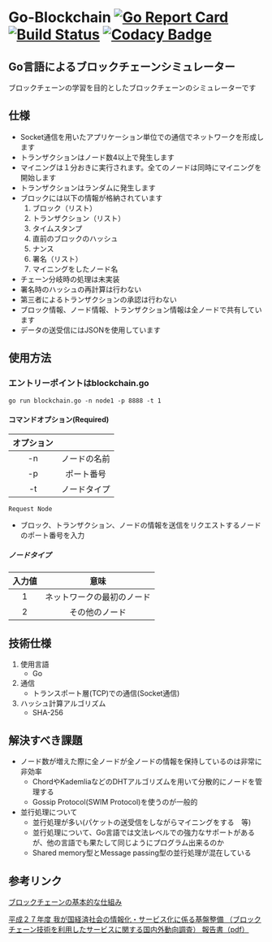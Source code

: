 # Go-Blockchain [![Go Report Card](https://goreportcard.com/badge/github.com/gericass/go-blockchain)](https://goreportcard.com/report/github.com/gericass/go-blockchain) [![Build Status](https://travis-ci.org/gericass/Go-Blockchain.svg?branch=master)](https://travis-ci.org/gericass/Go-Blockchain) [![Codacy Badge](https://api.codacy.com/project/badge/Grade/9ec239a01af5482a9590b8e6e75cb735)](https://www.codacy.com/app/gericass/Go-Blockchain?utm_source=github.com&amp;utm_medium=referral&amp;utm_content=gericass/Go-Blockchain&amp;utm_campaign=Badge_Grade)
## Go言語によるブロックチェーンシミュレーター
ブロックチェーンの学習を目的としたブロックチェーンのシミュレーターです

## 仕様
- Socket通信を用いたアプリケーション単位での通信でネットワークを形成します
- トランザクションはノード数4以上で発生します
- マイニングは１分おきに実行されます。全てのノードは同時にマイニングを開始します
- トランザクションはランダムに発生します
- ブロックには以下の情報が格納されています
   1. ブロック（リスト）
   2. トランザクション（リスト）
   3. タイムスタンプ
   4. 直前のブロックのハッシュ
   5. ナンス
   6. 署名（リスト）
   7. マイニングをしたノード名
- チェーン分岐時の処理は未実装
- 署名時のハッシュの再計算は行わない
- 第三者によるトランザクションの承認は行わない
- ブロック情報、ノード情報、トランザクション情報は全ノードで共有しています
- データの送受信にはJSONを使用しています

## 使用方法
### エントリーポイントはblockchain.go

`go run blockchain.go -n node1 -p 8888 -t 1`

#### コマンドオプション(Required)

|オプション||
|:--:|:--:|
|-n|ノードの名前|
|-p|ポート番号|
|-t|ノードタイプ|

`Request Node`

- ブロック、トランザクション、ノードの情報を送信をリクエストするノードのポート番号を入力

##### ノードタイプ

|入力値|意味|
|:--:|:--:|
|1|ネットワークの最初のノード|
|2|その他のノード|


## 技術仕様
1. 使用言語
   - Go
2. 通信
   - トランスポート層(TCP)での通信(Socket通信)
3. ハッシュ計算アルゴリズム
   - SHA-256
   
## 解決すべき課題
 - ノード数が増えた際に全ノードが全ノードの情報を保持しているのは非常に非効率
    - ChordやKademliaなどのDHTアルゴリズムを用いて分散的にノードを管理する
    - Gossip Protocol(SWIM Protocol)を使うのが一般的
 - 並行処理について
    - 並行処理が多い(パケットの送受信をしながらマイニングをする　等)
    - 並行処理について、Go言語では文法レベルでの強力なサポートがあるが、他の言語でも果たして同じようにプログラム出来るのか
    - Shared memory型とMessage passing型の並行処理が混在している
    
## 参考リンク
[ブロックチェーンの基本的な仕組み](https://blockchain-jp.com/guides/4) 

[平成２７年度  我が国経済社会の情報化・サービス化に係る基盤整備
（ブロックチェーン技術を利用したサービスに関する国内外動向調査） 
報告書（pdf）](http://www.meti.go.jp/press/2016/04/20160428003/20160428003-2.pdf) 


    
